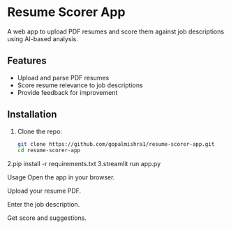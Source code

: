 # Resume Scorer App

A web app to upload PDF resumes and score them against job descriptions using AI-based analysis.

## Features
- Upload and parse PDF resumes
- Score resume relevance to job descriptions
- Provide feedback for improvement

## Installation
1. Clone the repo:
   ```bash
   git clone https://github.com/gopalmishra1/resume-scorer-app.git
   cd resume-scorer-app
2.pip install -r requirements.txt
3.streamlit run app.py

Usage
Open the app in your browser.

Upload your resume PDF.

Enter the job description.

Get score and suggestions.
